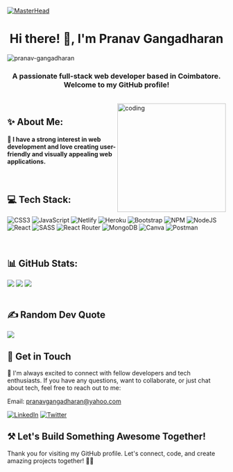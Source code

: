 <!--[![MasterHead](https://repository-images.githubusercontent.com/588181932/e36ec678-7984-4cdd-8e4c-a3932772ff8e)](https://rishavchanda.io)-->
[![MasterHead](https://i.pinimg.com/originals/fa/7b/4b/fa7b4bdc3b2f73e749e5c2c646d4ae13.gif)](https://rishavchanda.io)

<h1 align="center"> Hi there! 👋, I'm Pranav Gangadharan</h1>
<p align="left"> <img src="https://komarev.com/ghpvc/?username=pranav-gangadharan&label=Profile%20views&color=0e75b6&style=flat" alt="pranav-gangadharan" /> </p>
<h3 align="center">A passionate full-stack web developer based in Coimbatore. Welcome to my GitHub profile!</h3>
<br>
<img align="right" alt="coding" width="250" src="https://camo.githubusercontent.com/cae12fddd9d6982901d82580bdf321d81fb299141098ca1c2d4891870827bf17/68747470733a2f2f6d69726f2e6d656469756d2e636f6d2f6d61782f313336302f302a37513379765349765f7430696f4a2d5a2e676966">

<h2>✨ About Me:</h2>
<h4 align="left">🚀 I have a strong interest in web development and love creating user-friendly and visually appealing web applications.</h4>
<br>
<div>
<h2>💻 Tech Stack:</h2>

![CSS3](https://img.shields.io/badge/css3-%231572B6.svg?style=for-the-badge&logo=css3&logoColor=white) ![JavaScript](https://img.shields.io/badge/javascript-%23323330.svg?style=for-the-badge&logo=javascript&logoColor=%23F7DF1E) ![Netlify](https://img.shields.io/badge/netlify-%23000000.svg?style=for-the-badge&logo=netlify&logoColor=#00C7B7) ![Heroku](https://img.shields.io/badge/heroku-%23430098.svg?style=for-the-badge&logo=heroku&logoColor=white) ![Bootstrap](https://img.shields.io/badge/bootstrap-%23563D7C.svg?style=for-the-badge&logo=bootstrap&logoColor=white) ![NPM](https://img.shields.io/badge/NPM-%23000000.svg?style=for-the-badge&logo=npm&logoColor=white) ![NodeJS](https://img.shields.io/badge/node.js-6DA55F?style=for-the-badge&logo=node.js&logoColor=white) ![React](https://img.shields.io/badge/react-%2320232a.svg?style=for-the-badge&logo=react&logoColor=%2361DAFB) ![SASS](https://img.shields.io/badge/SASS-hotpink.svg?style=for-the-badge&logo=SASS&logoColor=white) ![React Router](https://img.shields.io/badge/React_Router-CA4245?style=for-the-badge&logo=react-router&logoColor=white) ![MongoDB](https://img.shields.io/badge/MongoDB-%234ea94b.svg?style=for-the-badge&logo=mongodb&logoColor=white) ![Canva](https://img.shields.io/badge/Canva-%2300C4CC.svg?style=for-the-badge&logo=Canva&logoColor=white) ![Postman](https://img.shields.io/badge/Postman-FF6C37?style=for-the-badge&logo=postman&logoColor=white)
</div>
<br>

## 📊 GitHub Stats:
<div>
<img src="https://github-readme-stats.vercel.app/api?username=PranavGangadharan&theme=highcontrast&hide_border=false&include_all_commits=true&count_private=false">
<img src="https://github-readme-stats.vercel.app/api/top-langs/?username=PranavGangadharan&theme=highcontrast&hide_border=false&include_all_commits=true&count_private=false&layout=compact">
<img src="https://github-readme-streak-stats.herokuapp.com/?user=PranavGangadharan&theme=highcontrast&hide_border=false"><br/>
</div>
<br>

## ✍️ Random Dev Quote
![](https://quotes-github-readme.vercel.app/api?type=horizontal&theme=radical)
<br>

## 📱 Get in Touch

💬 I'm always excited to connect with fellow developers and tech enthusiasts. If you have any questions, want to collaborate, or just chat about tech, feel free to reach out to me:

Email: pranavgangadharan@yahoo.com

[![LinkedIn](https://img.shields.io/badge/LinkedIn-%230077B5.svg?logo=linkedin&logoColor=white)](https://linkedin.com/in/pranavgangadharan) [![Twitter](https://img.shields.io/badge/Twitter-%231DA1F2.svg?logo=Twitter&logoColor=white)](https://twitter.com/Pranavbuddy52) 
<br>

## ⚒ Let's Build Something Awesome Together!

Thank you for visiting my GitHub profile. Let's connect, code, and create amazing projects together! 🚀✨






